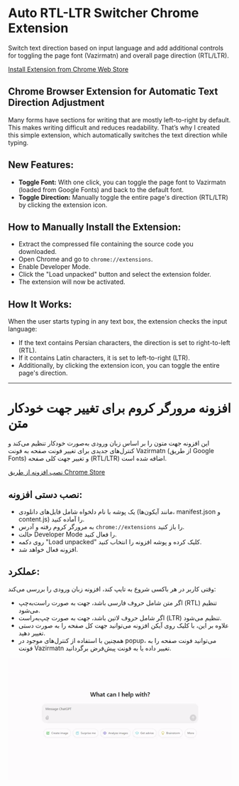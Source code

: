 # Auto RTL-LTR Switcher Chrome Extension

Switch text direction based on input language and add additional controls for toggling the page font (Vazirmatn) and overall page direction (RTL/LTR).

[Install Extension from Chrome Web Store](https://chromewebstore.google.com/detail/auto-rtlltr-switcher/iagbjlddhajgidlfcdpocafilcabjfbi)

## Chrome Browser Extension for Automatic Text Direction Adjustment

Many forms have sections for writing that are mostly left-to-right by default. This makes writing difficult and reduces readability. That’s why I created this simple extension, which automatically switches the text direction while typing.

## New Features:
- **Toggle Font:** With one click, you can toggle the page font to Vazirmatn (loaded from Google Fonts) and back to the default font.
- **Toggle Direction:** Manually toggle the entire page's direction (RTL/LTR) by clicking the extension icon.

## How to Manually Install the Extension:
- Extract the compressed file containing the source code you downloaded.
- Open Chrome and go to `chrome://extensions`.
- Enable Developer Mode.
- Click the "Load unpacked" button and select the extension folder.
- The extension will now be activated.

## How It Works:
When the user starts typing in any text box, the extension checks the input language:
- If the text contains Persian characters, the direction is set to right-to-left (RTL).
- If it contains Latin characters, it is set to left-to-right (LTR).
- Additionally, by clicking the extension icon, you can toggle the entire page's direction.

---

# افزونه مرورگر کروم برای تغییر جهت خودکار متن

این افزونه جهت متون را بر اساس زبان ورودی به‌صورت خودکار تنظیم می‌کند و کنترل‌های جدیدی برای تغییر فونت صفحه به فونت Vazirmatn (از طریق Google Fonts) و تغییر جهت کلی صفحه (RTL/LTR) اضافه شده است.

[نصب افزونه از طریق Chrome Store](https://chromewebstore.google.com/detail/auto-rtlltr-switcher/iagbjldlfcdpocafilcabjfbi)

## نصب دستی افزونه:
- یک پوشه با نام دلخواه شامل فایل‌های دانلودی (مانند آیکون‌ها، manifest.json و content.js) را آماده کنید.
- به مرورگر کروم رفته و آدرس `chrome://extensions` را باز کنید.
- حالت Developer Mode را فعال کنید.
- روی دکمه "Load unpacked" کلیک کرده و پوشه افزونه را انتخاب کنید.
- افزونه فعال خواهد شد.

## عملکرد:
وقتی کاربر در هر باکسی شروع به تایپ کند، افزونه زبان ورودی را بررسی می‌کند:
- اگر متن شامل حروف فارسی باشد، جهت به صورت راست‌به‌چپ (RTL) تنظیم می‌شود.
- اگر شامل حروف لاتین باشد، جهت به صورت چپ‌به‌راست (LTR) تنظیم می‌شود.
- علاوه بر این، با کلیک روی آیکن افزونه می‌توانید جهت کل صفحه را به صورت دستی تغییر دهید.
- همچنین با استفاده از کنترل‌های موجود در popup، می‌توانید فونت صفحه را به فونت Vazirmatn تغییر داده یا به فونت پیش‌فرض برگردانید.

![دمو](https://github.com/silvercover/auto-rtl-ltr-switcher/blob/main/demo.gif)

